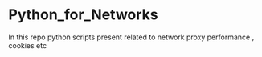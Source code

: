 # Python_for_Networks
In this repo python scripts present related to network proxy performance , cookies etc
